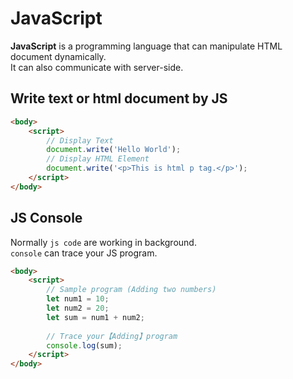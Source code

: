
# JavaScript

**JavaScript** is a programming language that can manipulate HTML document dynamically.  
It can also communicate with server-side.

## Write text or html document by JS
```html
<body>
    <script>
        // Display Text
        document.write('Hello World');
        // Display HTML Element
        document.write('<p>This is html p tag.</p>');
    </script>
</body>
```

## JS Console
Normally `js code` are working in background.  
`console` can trace your JS program.

```html
<body>
    <script>
        // Sample program (Adding two numbers)
        let num1 = 10;
        let num2 = 20;
        let sum = num1 + num2;
        
        // Trace your【Adding】program
        console.log(sum);
    </script>
</body>
```
